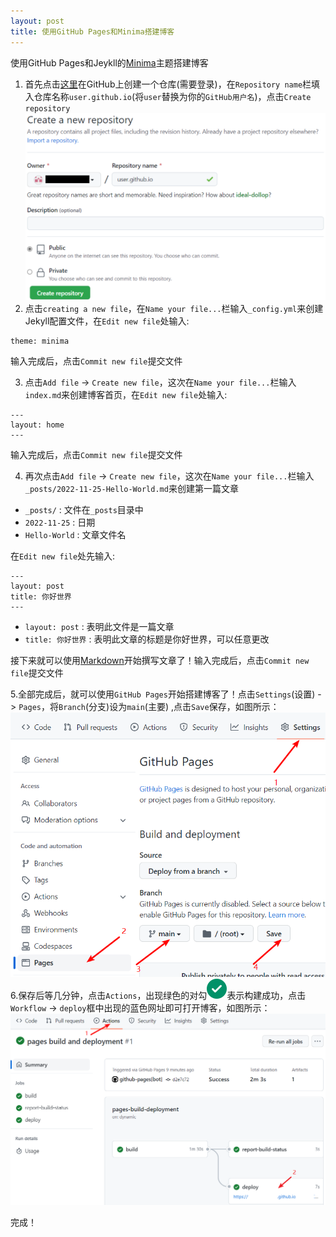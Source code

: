 ```yaml
---
layout: post
title: 使用GitHub Pages和Minima搭建博客
---
```

使用GitHub Pages和Jeykll的[Minima](https://github.com/jekyll/minima)主题搭建博客
1. 首先点击[这里](http://github.com/new)在GitHub上创建一个仓库(需要登录)，在`Repository name`栏填入仓库名称`user.github.io`(将`user`替换为你的`GitHub用户名`)，点击`Create repository`
![repo](/assets/Other/GitHub-Create-repository.png)
2. 点击`creating a new file`，在`Name your file...`栏输入`_config.yml`来创建Jekyll配置文件，在`Edit new file`处输入:
```
theme: minima
```
输入完成后，点击`Commit new file`提交文件

3. 点击`Add file` -> `Create new file`，这次在`Name your file...`栏输入`index.md`来创建博客首页，在`Edit new file`处输入:
```
---
layout: home
---
```
输入完成后，点击`Commit new file`提交文件

4. 再次点击`Add file` -> `Create new file`，这次在`Name your file...`栏输入`_posts/2022-11-25-Hello-World.md`来创建第一篇文章
- `_posts/` : 文件在`_posts`目录中
- `2022-11-25` : 日期
- `Hello-World` : 文章文件名

在`Edit new file`处先输入:
```
---
layout: post
title: 你好世界
---
```
- `layout: post` : 表明此文件是一篇文章
- `title: 你好世界` : 表明此文章的标题是你好世界，可以任意更改

接下来就可以使用[Markdown](https://markdown.com.cn)开始撰写文章了！输入完成后，点击`Commit new file`提交文件


5.全部完成后，就可以使用`GitHub Pages`开始搭建博客了！点击`Settings`(设置) -> `Pages`，将`Branch`(分支)设为`main`(主要) ,点击`Save`保存，如图所示：
![Pages](/assets/Minima-on-GitHub-Pages/Pages.png)
6.保存后等几分钟，点击`Actions`，出现绿色的对勾![passed](/assets/Other/passed.svg)表示构建成功，点击`Workflow` -> `deploy`框中出现的蓝色网址即可打开博客，如图所示：
![Actions](/assets/Minima-on-GitHub-Pages/Actions.png)

完成！